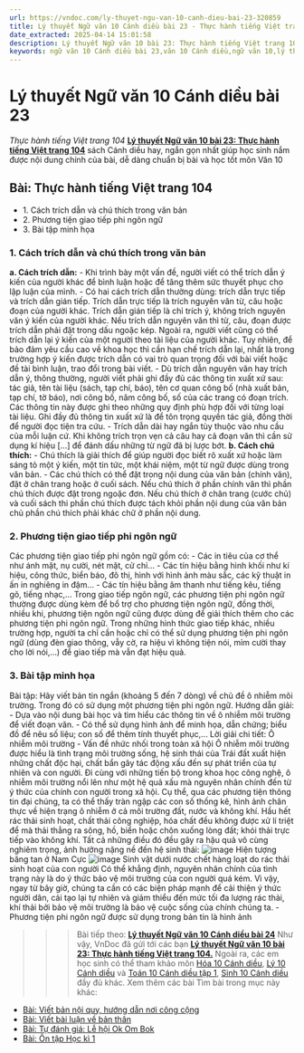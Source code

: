 ```yaml
---
url: https://vndoc.com/ly-thuyet-ngu-van-10-canh-dieu-bai-23-320859
title: Lý thuyết Ngữ văn 10 Cánh diều bài 23 - Thực hành tiếng Việt trang 104 - VnDoc.com
date_extracted: 2025-04-14 15:01:58
description: Lý thuyết Ngữ văn 10 bài 23: Thực hành tiếng Việt trang 104 sách Cánh diều được VnDoc sưu tầm và giới thiệu  để tham khảo chuẩn bị cho bài giảng học kì mới sắp tới đây của mình.
keywords: ngữ văn 10 Cánh diều bài 23,văn 10 Cánh diều,ngữ văn 10,lý thuyết văn 10 Cánh diều bài 23,kiến thức trọng tâm môn ngữ văn 10,lý thuyết ngữ văn 10 CD,ngữ văn lớp 10,ôn tập lý thuyết văn lớp 10,lý thuyết môn ngữ văn 10,lý thuyết văn 10 CD,bài Thực hành tiếng Việt trang 104,trắc nghiệm ngữ văn 10 CD
---
```


# Lý thuyết Ngữ văn 10 Cánh diều bài 23
 _Thực hành tiếng Việt trang 104_
[**Lý thuyết Ngữ văn 10 bài 23: Thực hành tiếng Việt trang 104**](<https://vndoc.com/ly-thuyet-ngu-van-10-canh-dieu-bai-23-320859>) sách Cánh diều hay, ngắn gọn nhất giúp học sinh nắm được nội dung chính của bài, dễ dàng chuẩn bị bài và học tốt môn Văn 10
## Bài: Thực hành tiếng Việt trang 104
  * 1\. Cách trích dẫn và chú thích trong văn bản
  * 2\. Phương tiện giao tiếp phi ngôn ngữ
  * 3\. Bài tập minh họa

### 1\. Cách trích dẫn và chú thích trong văn bản
**a. Cách trích dẫn:**
\- Khi trình bày một vấn đề, người viết có thể trích dẫn ý kiến của người khác để bình luận hoặc để tăng thêm sức thuyết phục cho lập luận của mình.
\- Có hai cách trích dẫn thường dùng: trích dẫn trực tiếp và trích dẫn gián tiếp. Trích dẫn trực tiếp là trích nguyên văn từ, câu hoặc đoạn của người khác. Trích dẫn gián tiếp là chỉ trích ý, không trích nguyên văn ý kiến của người khác. Nếu trích dẫn nguyên văn thì từ, câu, đoạn được trích dẫn phải đặt trong dấu ngoặc kép. Ngoài ra, người viết cũng có thể trích dẫn lại ý kiến của một người theo tài liệu của người khác. Tuy nhiên, để bảo đảm yêu cầu cao về khoa học thì cần hạn chế trích dẫn lại, nhất là trong trường hợp ý kiến được trích dẫn có vai trò quan trọng đối với bài viết hoặc đề tài bình luận, trao đổi trong bài viết.
\- Dù trích dẫn nguyên văn hay trích dẫn ý, thông thường, người viết phải ghi đầy đủ các thông tin xuất xứ sau: tác giả, tên tài liệu \(sách, tạp chí, báo\), tên cơ quan công bố \(nhà xuất bản, tạp chí, tờ báo\), nơi công bố, năm công bố, số của các trang có đoạn trích. Các thông tin này được ghi theo những quy định phù hợp đối với từng loại tài liệu. Ghi đầy đủ thông tin xuất xứ là để tôn trọng quyền tác giả, đồng thời để người đọc tiện tra cứu.
\- Trích dẫn dài hay ngắn tùy thuộc vào nhu cầu của mỗi luận cứ. Khi không trích trọn vẹn cả câu hay cả đoạn văn thì cần sử dụng kí hiệu \[...\] để đánh dấu những từ ngữ đã bị lược bớt.
**b. Cách chú thích:**
\- Chú thích là giải thích để giúp người đọc biết rõ xuất xứ hoặc làm sáng tỏ một ý kiến, một tin tức, một khái niệm, một từ ngữ được dùng trong văn bản.
\- Các chú thích có thể đặt trong nội dung của văn bản \(chính văn\), đặt ở chân trang hoặc ở cuối sách. Nếu chú thích ở phần chính văn thì phần chú thích được đặt trong ngoặc đơn. Nếu chú thích ở chân trang \(cước chủ\) và cuối sách thi phần chú thích được tách khỏi phần nội dung của văn bản chủ phần chú thích phải khác chữ ở phần nội dung.
### 2\. Phương tiện giao tiếp phi ngôn ngữ
Các phương tiện giao tiếp phi ngôn ngữ gồm có:
\- Các in tiêu của cơ thể như ánh mặt, nụ cười, nét mặt, cử chỉ…
\- Các tín hiệu bằng hình khối như kí hiệu, công thức, biển báo, đô thị, hình với hình ảnh màu sắc, các kỹ thuật in ấn in nghiêng in đậm…
\- Các tín hiệu bằng âm thanh như tiếng kêu, tiếng gõ, tiếng nhạc,...
Trong giao tiếp ngôn ngữ, các phương tiện phi ngôn ngữ thường được dùng kèm để bổ trợ cho phương tiện ngôn ngữ, đồng thời, nhiều khi, phương tiện ngôn ngữ cũng được dùng để giải thích thêm cho các phương tiện phi ngôn ngữ. Trong những hình thức giao tiếp khác, nhiều trường hợp, người ta chỉ cần hoặc chỉ có thể sử dụng phương tiện phi ngôn ngữ \(dùng đèn giao thông, vẫy cờ, ra hiệu vì không tiện nói, mỉm cười thay cho lời nói,...\) để giao tiếp mà vẫn đạt hiệu quả.
### 3\. Bài tập minh họa
Bài tập: Hãy viết bản tin ngắn \(khoảng 5 đến 7 dòng\) về chủ đề ô nhiễm môi trường. Trong đó có sử dụng một phương tiện phi ngôn ngữ.
Hướng dẫn giải:
\- Dựa vào nội dung bài học và tìm hiểu các thông tin về ô nhiễm môi trường để viết đoạn văn.
\- Có thể sử dụng hình ảnh để minh họa, dẫn chứng; biểu đồ để nêu số liệu; con số để thêm tính thuyết phục,...
Lời giải chi tiết:
Ô nhiễm môi trường - Vấn đề nhức nhối trong toàn xã hội
Ô nhiễm môi trường được hiểu là tình trạng môi trường sống, hệ sinh thái của Trái đất xuất hiện những chất độc hại, chất bẩn gây tác động xấu đến sự phát triển của tự nhiên và con người. Đi cùng với những tiến bộ trong khoa học công nghệ, ô nhiễm môi trường nổi lên như một hệ quả xấu mà nguyên nhân chính đến từ ý thức của chính con người trong xã hội.
Cụ thể, qua các phương tiện thông tin đại chúng, ta có thể thấy tràn ngập các con số thống kê, hình ảnh chân thực về hiện trạng ô nhiễm ở cả môi trường đất, nước và không khí. Hầu hết rác thải sinh hoạt, chất thải công nghiệp, hóa chất đều không được xử lí triệt để mà thải thẳng ra sông, hồ, biển hoặc chôn xuống lòng đất; khói thải trực tiếp vào không khí.
Tất cả những điều đó đều gây ra hậu quả vô cùng nghiêm trọng, ảnh hưởng nặng nề đến hệ sinh thái:
![image](https://i.vdoc.vn/data/image/2024/05/26/bang-tan.jpg)
Hiện tượng băng tan ở Nam Cực
![image](https://i.vdoc.vn/data/image/2024/05/26/sinh-vat-chet1.jpg)
Sinh vật dưới nước chết hàng loạt do rác thải sinh hoạt của con người
Có thể khẳng định, nguyên nhân chính của tình trạng này là do ý thức bảo vệ môi trường của con người quá kém.
Vì vậy, ngay từ bây giờ, chúng ta cần có các biện pháp mạnh để cải thiện ý thức người dân, cải tạo lại tự nhiên và giảm thiểu đến mức tối đa lượng rác thải, khí thải bởi bảo vệ môi trường là bảo vệ cuộc sống của chính chúng ta.
\- Phương tiện phi ngôn ngữ được sử dụng trong bản tin là hình ảnh
>>> Bài tiếp theo: [**Lý thuyết Ngữ văn 10 Cánh diều bài 24**](<https://vndoc.com/ly-thuyet-ngu-van-10-canh-dieu-bai-24-320860>)
Như vậy, VnDoc đã gửi tới các bạn **[Lý thuyết Ngữ văn 10 bài 23: Thực hành tiếng Việt trang 104.](<https://vndoc.com/ly-thuyet-ngu-van-10-canh-dieu-bai-23-320859>)** Ngoài ra, các em học sinh có thể tham khảo môn [Hóa 10 Cánh diều](<https://vndoc.com/hoa-10-canh-dieu>), [Lý 10 Cánh diều](<https://vndoc.com/vat-ly-10-canh-dieu>) và [Toán 10 Cánh diều tập 1](<https://vndoc.com/toan-10-canh-dieu-tap1>), [Sinh 10 Cánh diều](<https://vndoc.com/sinh-hoc-10-canh-dieu>) đầy đủ khác.
Xem thêm các bài Tìm bài trong mục này khác:
  * [Bài: Viết bản nội quy, hướng dẫn nơi công cộng](</ly-thuyet-ngu-van-10-canh-dieu-bai-24-320860>)
  * [Bài: Viết bài luận về bản thân](</ly-thuyet-ngu-van-10-canh-dieu-bai-25-320863>)
  * [Bài: Tự đánh giá: Lễ hội Ok Om Bok](</ly-thuyet-ngu-van-10-canh-dieu-bai-26-320864>)
  * [Bài: Ôn tập Học kì 1](</ly-thuyet-ngu-van-10-canh-dieu-bai-27-320865>)

